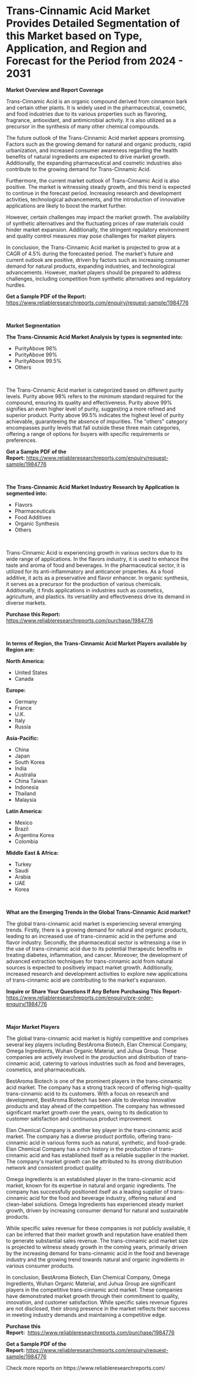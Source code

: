 <p><h1>Trans-Cinnamic Acid Market Provides Detailed Segmentation of this Market based on Type, Application, and Region and Forecast for the Period from 2024 - 2031</h1></p><p><strong>Market Overview and Report Coverage</strong></p>
<p><p>Trans-Cinnamic Acid is an organic compound derived from cinnamon bark and certain other plants. It is widely used in the pharmaceutical, cosmetic, and food industries due to its various properties such as flavoring, fragrance, antioxidant, and antimicrobial activity. It is also utilized as a precursor in the synthesis of many other chemical compounds.</p><p>The future outlook of the Trans-Cinnamic Acid market appears promising. Factors such as the growing demand for natural and organic products, rapid urbanization, and increased consumer awareness regarding the health benefits of natural ingredients are expected to drive market growth. Additionally, the expanding pharmaceutical and cosmetic industries also contribute to the growing demand for Trans-Cinnamic Acid.</p><p>Furthermore, the current market outlook of Trans-Cinnamic Acid is also positive. The market is witnessing steady growth, and this trend is expected to continue in the forecast period. Increasing research and development activities, technological advancements, and the introduction of innovative applications are likely to boost the market further.</p><p>However, certain challenges may impact the market growth. The availability of synthetic alternatives and the fluctuating prices of raw materials could hinder market expansion. Additionally, the stringent regulatory environment and quality control measures may pose challenges for market players.</p><p>In conclusion, the Trans-Cinnamic Acid market is projected to grow at a CAGR of 4.5% during the forecasted period. The market's future and current outlook are positive, driven by factors such as increasing consumer demand for natural products, expanding industries, and technological advancements. However, market players should be prepared to address challenges, including competition from synthetic alternatives and regulatory hurdles.</p></p>
<p><strong>Get a Sample PDF of the Report:</strong> <a href="https://www.reliableresearchreports.com/enquiry/request-sample/1984776">https://www.reliableresearchreports.com/enquiry/request-sample/1984776</a></p>
<p>&nbsp;</p>
<p><strong>Market Segmentation</strong></p>
<p><strong>The Trans-Cinnamic Acid Market Analysis by types is segmented into:</strong></p>
<p><ul><li>PurityAbove 98%</li><li>PurityAbove 99%</li><li>PurityAbove 99.5%</li><li>Others</li></ul></p>
<p>&nbsp;</p>
<p><p>The Trans-Cinnamic Acid market is categorized based on different purity levels. Purity above 98% refers to the minimum standard required for the compound, ensuring its quality and effectiveness. Purity above 99% signifies an even higher level of purity, suggesting a more refined and superior product. Purity above 99.5% indicates the highest level of purity achievable, guaranteeing the absence of impurities. The "others" category encompasses purity levels that fall outside these three main categories, offering a range of options for buyers with specific requirements or preferences.</p></p>
<p><strong>Get a Sample PDF of the Report:</strong>&nbsp;<a href="https://www.reliableresearchreports.com/enquiry/request-sample/1984776">https://www.reliableresearchreports.com/enquiry/request-sample/1984776</a></p>
<p>&nbsp;</p>
<p><strong>The Trans-Cinnamic Acid Market Industry Research by Application is segmented into:</strong></p>
<p><ul><li>Flavors</li><li>Pharmaceuticals</li><li>Food Additives</li><li>Organic Synthesis</li><li>Others</li></ul></p>
<p>&nbsp;</p>
<p><p>Trans-Cinnamic Acid is experiencing growth in various sectors due to its wide range of applications. In the flavors industry, it is used to enhance the taste and aroma of food and beverages. In the pharmaceutical sector, it is utilized for its anti-inflammatory and anticancer properties. As a food additive, it acts as a preservative and flavor enhancer. In organic synthesis, it serves as a precursor for the production of various chemicals. Additionally, it finds applications in industries such as cosmetics, agriculture, and plastics. Its versatility and effectiveness drive its demand in diverse markets.</p></p>
<p><strong>Purchase this Report:</strong>&nbsp; <a href="https://www.reliableresearchreports.com/purchase/1984776">https://www.reliableresearchreports.com/purchase/1984776</a></p>
<p>&nbsp;</p>
<p><strong>In terms of Region, the Trans-Cinnamic Acid Market Players available by Region are:</strong></p>
<p>
    <p> <strong> North America: </strong>
        <ul>
            <li>United States</li>
            <li>Canada</li>
        </ul>
        </p> 
    <p> <strong> Europe: </strong>
        <ul>
            <li>Germany</li>
            <li>France</li>
            <li>U.K.</li>
            <li>Italy</li>
            <li>Russia</li>
        </ul>
        </p> 
    <p> <strong> Asia-Pacific: </strong>
        <ul>
            <li>China</li>
            <li>Japan</li>
            <li>South Korea</li>
            <li>India</li>
            <li>Australia</li>
            <li>China Taiwan</li>
            <li>Indonesia</li>
            <li>Thailand</li>
            <li>Malaysia</li>
        </ul>
        </p> 
    <p> <strong> Latin America: </strong>
        <ul>
            <li>Mexico</li>
            <li>Brazil</li>
            <li>Argentina Korea</li>
            <li>Colombia</li>
        </ul>
        </p> 
    <p> <strong> Middle East & Africa: </strong>
        <ul>
            <li>Turkey</li>
            <li>Saudi</li>
            <li>Arabia</li>
            <li>UAE</li>
            <li>Korea</li>
        </ul>
    </p>
    </p>
<p>&nbsp;</p>
<p><strong>What are the Emerging Trends in the Global Trans-Cinnamic Acid market?</strong></p>
<p><p>The global trans-cinnamic acid market is experiencing several emerging trends. Firstly, there is a growing demand for natural and organic products, leading to an increased use of trans-cinnamic acid in the perfume and flavor industry. Secondly, the pharmaceutical sector is witnessing a rise in the use of trans-cinnamic acid due to its potential therapeutic benefits in treating diabetes, inflammation, and cancer. Moreover, the development of advanced extraction techniques for trans-cinnamic acid from natural sources is expected to positively impact market growth. Additionally, increased research and development activities to explore new applications of trans-cinnamic acid are contributing to the market's expansion.</p></p>
<p><strong>Inquire or Share Your Questions If Any Before Purchasing This Report</strong>- <a href="https://www.reliableresearchreports.com/enquiry/pre-order-enquiry/1984776">https://www.reliableresearchreports.com/enquiry/pre-order-enquiry/1984776</a></p>
<p>&nbsp;</p>
<p><strong>Major Market Players</strong></p>
<p><p>The global trans-cinnamic acid market is highly competitive and comprises several key players including BestAroma Biotech, Elan Chemical Company, Omega Ingredients, Wuhan Organic Material, and Juhua Group. These companies are actively involved in the production and distribution of trans-cinnamic acid, catering to various industries such as food and beverages, cosmetics, and pharmaceuticals.</p><p>BestAroma Biotech is one of the prominent players in the trans-cinnamic acid market. The company has a strong track record of offering high-quality trans-cinnamic acid to its customers. With a focus on research and development, BestAroma Biotech has been able to develop innovative products and stay ahead of the competition. The company has witnessed significant market growth over the years, owing to its dedication to customer satisfaction and continuous product improvement.</p><p>Elan Chemical Company is another key player in the trans-cinnamic acid market. The company has a diverse product portfolio, offering trans-cinnamic acid in various forms such as natural, synthetic, and food-grade. Elan Chemical Company has a rich history in the production of trans-cinnamic acid and has established itself as a reliable supplier in the market. The company's market growth can be attributed to its strong distribution network and consistent product quality.</p><p>Omega Ingredients is an established player in the trans-cinnamic acid market, known for its expertise in natural and organic ingredients. The company has successfully positioned itself as a leading supplier of trans-cinnamic acid for the food and beverage industry, offering natural and clean-label solutions. Omega Ingredients has experienced steady market growth, driven by increasing consumer demand for natural and sustainable products.</p><p>While specific sales revenue for these companies is not publicly available, it can be inferred that their market growth and reputation have enabled them to generate substantial sales revenue. The trans-cinnamic acid market size is projected to witness steady growth in the coming years, primarily driven by the increasing demand for trans-cinnamic acid in the food and beverage industry and the growing trend towards natural and organic ingredients in various consumer products.</p><p>In conclusion, BestAroma Biotech, Elan Chemical Company, Omega Ingredients, Wuhan Organic Material, and Juhua Group are significant players in the competitive trans-cinnamic acid market. These companies have demonstrated market growth through their commitment to quality, innovation, and customer satisfaction. While specific sales revenue figures are not disclosed, their strong presence in the market reflects their success in meeting industry demands and maintaining a competitive edge.</p></p>
<p><strong>Purchase this Report:</strong>&nbsp;&nbsp;<a href="https://www.reliableresearchreports.com/purchase/1984776">https://www.reliableresearchreports.com/purchase/1984776</a></p>
<p></p>
<p><strong>Get a Sample PDF of the Report:</strong>&nbsp;<a href="https://www.reliableresearchreports.com/enquiry/request-sample/1984776">https://www.reliableresearchreports.com/enquiry/request-sample/1984776</a></p>
<p>Check more reports on https://www.reliableresearchreports.com/</p>
